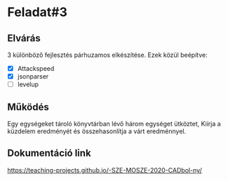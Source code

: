 # Feladat#3

## Elvárás

3 különböző fejlesztés párhuzamos elkészítése.
Ezek közül beépítve:
- [x] Attackspeed
- [x] jsonparser
- [ ] levelup

## Működés

Egy egységeket tároló könyvtárban lévő három egységet ütköztet,
Kiírja a küzdelem eredményét és összehasonlítja a várt eredménnyel.

## Dokumentáció link

https://teaching-projects.github.io/-SZE-MOSZE-2020-CADbol-ny/


